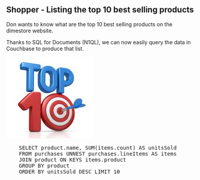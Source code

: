 ## Shopper - Listing the top 10 best selling products

Don wants to know what are the top 10 best selling products on the
dimestore website.

Thanks to SQL for Documents (N1QL), we can now easily query the data
in Couchbase to produce that list.

![ScreenShot](./images/top10.png)

<pre id="example">
	SELECT product.name, SUM(items.count) AS unitsSold 
	FROM purchases UNNEST purchases.lineItems AS items 
	JOIN product ON KEYS items.product 
	GROUP BY product 
	ORDER BY unitsSold DESC LIMIT 10	
</pre>
